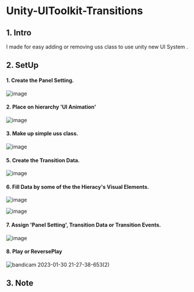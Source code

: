 # Unity-UIToolkit-Transitions

## 1. Intro

I made for easy adding or removing uss class to use unity new UI System .

## 2. SetUp

#### 1. Create the Panel Setting.

![image](https://user-images.githubusercontent.com/123732566/215467563-6780aa2d-6a74-447c-8663-919d4064f999.png)

#### 2. Place on hierarchy 'UI Animation'

![image](https://user-images.githubusercontent.com/123732566/215467799-eff2e2c9-361a-4616-b8d1-d14adae061a5.png)

#### 3. Make up simple uss class.

![image](https://user-images.githubusercontent.com/123732566/215468139-36ea6c7d-b1e5-4703-9546-135bc9582370.png)

#### 5. Create the Transition Data.

![image](https://user-images.githubusercontent.com/123732566/215468252-8258e99a-c697-4c34-a46c-a2aaad10c8e9.png)

#### 6. Fill Data by some of the the Hieracy's Visual Elements.

![image](https://user-images.githubusercontent.com/123732566/215468651-52a5a742-ebb1-498e-9ca6-32bec0afb707.png)

![image](https://user-images.githubusercontent.com/123732566/215468864-202d208f-473e-4bd6-968f-e6b7fbc78aed.png)

#### 7. Assign 'Panel Setting', Transition Data or Transition Events.

![image](https://user-images.githubusercontent.com/123732566/219416243-fb3504fd-4ce0-44b1-a9da-81da40442809.png)

#### 8. Play or ReversePlay

![bandicam 2023-01-30 21-27-38-653(2)](https://user-images.githubusercontent.com/123732566/215484163-4906312f-b3ad-45cc-8b8d-afcd22db8977.gif)

## 3. Note

####
